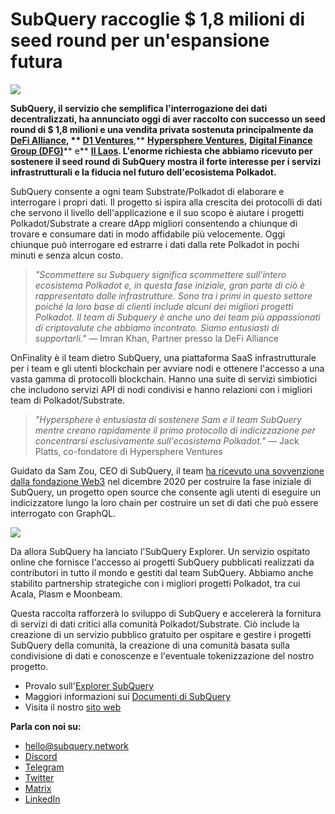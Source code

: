 # SubQuery raccoglie $ 1,8 milioni di seed round per un'espansione futura

![](https://miro.medium.com/max/1400/0*CrM8-LKRt3slWAsN)

**SubQuery, il servizio che semplifica l'interrogazione dei dati decentralizzati, ha annunciato oggi di aver raccolto con successo un seed round di $ 1,8 milioni e una vendita privata sostenuta principalmente da** [**DeFi Alliance**](https://defialliance.co/)**, ** [**D1 Ventures**](https://d1.ventures/)**,** [**Hypersphere Ventures**](https://hypersphere.ventures/)**,** [**Digital Finance Group (DFG)**](https://www.dfg.group/)** e** [**Il Laos**](https://www.thelao.io/)**. L'enorme richiesta che abbiamo ricevuto per sostenere il seed round di SubQuery mostra il forte interesse per i servizi infrastrutturali e la fiducia nel futuro dell'ecosistema Polkadot.**

SubQuery consente a ogni team Substrate/Polkadot di elaborare e interrogare i propri dati. Il progetto si ispira alla crescita dei protocolli di dati che servono il livello dell'applicazione e il suo scopo è aiutare i progetti Polkadot/Substrate a creare dApp migliori consentendo a chiunque di trovare e consumare dati in modo affidabile più velocemente. Oggi chiunque può interrogare ed estrarre i dati dalla rete Polkadot in pochi minuti e senza alcun costo.

> _"Scommettere su Subquery significa scommettere sull'intero ecosistema Polkadot e, in questa fase iniziale, gran parte di ciò è rappresentato dalle infrastrutture. Sono tra i primi in questo settore poiché la loro base di clienti include alcuni dei migliori progetti Polkadot. Il team di Subquery è anche uno dei team più appassionati di criptovalute che abbiamo incontrato. Siamo entusiasti di supportarli."_ — Imran Khan, Partner presso la DeFi Alliance

OnFinality è il team dietro SubQuery, una piattaforma SaaS infrastrutturale per i team e gli utenti blockchain per avviare nodi e ottenere l'accesso a una vasta gamma di protocolli blockchain. Hanno una suite di servizi simbiotici che includono servizi API di nodi condivisi e hanno relazioni con i migliori team di Polkadot/Substrate.

> _"Hypersphere è entusiasta di sostenere Sam e il team SubQuery mentre creano rapidamente il primo protocollo di indicizzazione per concentrarsi esclusivamente sull'ecosistema Polkadot."_ — Jack Platts, co-fondatore di Hypersphere Ventures

Guidato da Sam Zou, CEO di SubQuery, il team [ha ricevuto una sovvenzione dalla fondazione Web3](https://subquery.medium.com/subquery-delivers-its-open-source-sdk-following-a-web3-foundation-grant-20da26ae87f) nel dicembre 2020 per costruire la fase iniziale di SubQuery, un progetto open source che consente agli utenti di eseguire un indicizzatore lungo la loro chain per costruire un set di dati che può essere interrogato con GraphQL.

![](https://miro.medium.com/max/1000/0*kjspGYRr_BtMk015)

Da allora SubQuery ha lanciato l'SubQuery Explorer. Un servizio ospitato online che fornisce l'accesso ai progetti SubQuery pubblicati realizzati da contributori in tutto il mondo e gestiti dal team SubQuery. Abbiamo anche stabilito partnership strategiche con i migliori progetti Polkadot, tra cui Acala, Plasm e Moonbeam.

Questa raccolta rafforzerà lo sviluppo di SubQuery e accelererà la fornitura di servizi di dati critici alla comunità Polkadot/Substrate. Ciò include la creazione di un servizio pubblico gratuito per ospitare e gestire i progetti SubQuery della comunità, la creazione di una comunità basata sulla condivisione di dati e conoscenze e l'eventuale tokenizzazione del nostro progetto.

-   Provalo sull'[Explorer SubQuery](https://explorer.subquery.network/)
-   Maggiori informazioni sui [Documenti di SubQuery](https://doc.subquery.network/)
-   Visita il nostro [sito web](https://subquery.network/)

**Parla con noi su:**

-   [hello@subquery.network](mailto:hello@subquery.network)
-   [Discord](https://discord.com/invite/78zg8aBSMG)
-   [Telegram](https://t.me/subquerynetwork)
-   [Twitter](https://twitter.com/subquerynetwork)
-   [Matrix](https://matrix.to/#/#subquery:matrix.org)
-   [LinkedIn](https://www.linkedin.com/company/subquery)